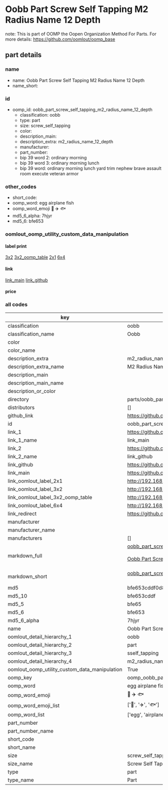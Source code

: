 # Oobb Part Screw Self Tapping M2 Radius Name 12 Depth  

note: This is part of OOMP the Oopen Organization Method For Parts. For more details: https://github.com/oomlout/oomp_base

##  part details
  







### name
* name: Oobb Part Screw Self Tapping M2 Radius Name 12 Depth
* name_short: 
### id
* oomp_id: oobb_part_screw_self_tapping_m2_radius_name_12_depth
  * classification: oobb
  * type: part
  * size: screw_self_tapping
  * color: 
  * description_main: 
  * description_extra: m2_radius_name_12_depth
  * manufacturer: 
  * part_number: 
  * bip 39 word 2: ordinary morning
  * bip 39 word 3: ordinary morning lunch
  * bip 39 word: ordinary morning lunch yard trim nephew brave assault room execute veteran armor

### other_codes
* short_code: 
* oomp_word: egg airplane fish
* oomp_word_emoji :egg: :airplane: :fish:
* md5_6_alpha: 7hjyr
* md5_6: bfe653






### oomlout_oomp_utility_custom_data_manipulation
#### label print
[3x2](http://192.168.1.245:1112/?label=oomp%207hjyr)
[3x2_oomp_table](http://192.168.1.108:1112/?label=oomp%207hjyr)
[2x1](http://192.168.1.242:1112/?label=oomp%207hjyr)
[6x4](http://192.168.1.55:1112/?label=oomp%207hjyr)    

#### link

[link_main](https://github.com/oomlout/oomlout_oomp_version_1_messy/tree/main/parts/oobb_part_screw_self_tapping_m2_radius_name_12_depth) [link_github](https://github.com/oomlout/oomlout_oomp_version_1_messy/tree/main/parts/oobb_part_screw_self_tapping_m2_radius_name_12_depth)                             

#### price







### all codes 
| key | value |  
| --- | --- |  
| classification | oobb |  
| classification_name | Oobb |  
| color |  |  
| color_name |  |  
| description_extra | m2_radius_name_12_depth |  
| description_extra_name | M2 Radius Name 12 Depth |  
| description_main |  |  
| description_main_name |  |  
| description_or_color |   |  
| directory | parts/oobb_part_screw_self_tapping_m2_radius_name_12_depth |  
| distributors | [] |  
| github_link | https://github.com/oomlout/oomlout_oomp_part_src/tree/main/parts/oobb_part_screw_self_tapping_m2_radius_name_12_depth |  
| id | oobb_part_screw_self_tapping_m2_radius_name_12_depth |  
| link_1 | https://github.com/oomlout/oomlout_oomp_version_1_messy/tree/main/parts/oobb_part_screw_self_tapping_m2_radius_name_12_depth |  
| link_1_name | link_main |  
| link_2 | https://github.com/oomlout/oomlout_oomp_version_1_messy/tree/main/parts/oobb_part_screw_self_tapping_m2_radius_name_12_depth |  
| link_2_name | link_github |  
| link_github | https://github.com/oomlout/oomlout_oomp_version_1_messy/tree/main/parts/oobb_part_screw_self_tapping_m2_radius_name_12_depth |  
| link_main | https://github.com/oomlout/oomlout_oomp_version_1_messy/tree/main/parts/oobb_part_screw_self_tapping_m2_radius_name_12_depth |  
| link_oomlout_label_2x1 | http://192.168.1.242:1112/?label=oomp%207hjyr |  
| link_oomlout_label_3x2 | http://192.168.1.245:1112/?label=oomp%207hjyr |  
| link_oomlout_label_3x2_oomp_table | http://192.168.1.108:1112/?label=oomp%207hjyr |  
| link_oomlout_label_6x4 | http://192.168.1.55:1112/?label=oomp%207hjyr |  
| link_redirect | https://github.com/oomlout/oomlout_oomp_version_1_messy/tree/main/parts/oobb_part_screw_self_tapping_m2_radius_name_12_depth |  
| manufacturer |  |  
| manufacturer_name |  |  
| manufacturers | [] |  
| markdown_full | [oobb_part_screw_self_tapping_m2_radius_name_12_depth](none)<br>[](none)<br>[Oobb Part Screw Self Tapping M2 Radius Name 12 Depth](none)<br><br> |  
| markdown_short | [oobb_part_screw_self_tapping_m2_radius_name_12_depth](none)<br><br> |  
| md5 | bfe653cddf0d836a51745fed0a63fce2 |  
| md5_10 | bfe653cddf |  
| md5_5 | bfe65 |  
| md5_6 | bfe653 |  
| md5_6_alpha | 7hjyr |  
| name | Oobb Part Screw Self Tapping M2 Radius Name 12 Depth |  
| oomlout_detail_hierarchy_1 | oobb |  
| oomlout_detail_hierarchy_2 | part |  
| oomlout_detail_hierarchy_3 | sself_tapping |  
| oomlout_detail_hierarchy_4 | m2_radius_name_12_depth |  
| oomlout_oomp_utility_custom_data_manipulation | True |  
| oomp_key | oomp_oobb_part_screw_self_tapping_m2_radius_name_12_depth |  
| oomp_word | egg airplane fish |  
| oomp_word_emoji | :egg: :airplane: :fish: |  
| oomp_word_emoji_list | [':egg:', ':airplane:', ':fish:'] |  
| oomp_word_list | ['egg', 'airplane', 'fish'] |  
| part_number |  |  
| part_number_name |  |  
| short_code |  |  
| short_name |  |  
| size | screw_self_tapping |  
| size_name | Screw Self Tapping |  
| type | part |  
| type_name | Part |  
